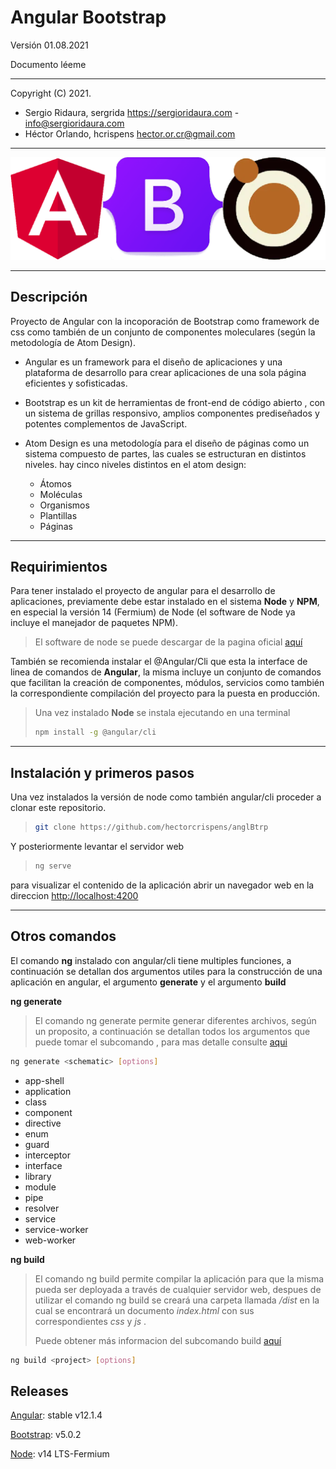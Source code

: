 # Angular Bootstrap
Versión 01.08.2021

Documento léeme

------

Copyright (C) 2021.

- Sergio Ridaura, sergrida
   https://sergioridaura.com - [info@sergioridaura.com](mailto:info@sergioridaura.com)
- Héctor Orlando, hcrispens
   [hector.or.cr@gmail.com](mailto:hector.or.cr@gmail.com)

------

![](imag/head.png)

------

## Descripción

Proyecto de Angular con la incoporación de Bootstrap como framework de css como también de un conjunto de componentes moleculares (según la metodología de Atom Design).

- Angular es un framework para el diseño de aplicaciones y una plataforma de desarrollo para crear aplicaciones de una sola página eficientes y sofisticadas. 

- Bootstrap es un kit de herramientas de front-end de código abierto , con un sistema de grillas responsivo, amplios componentes prediseñados y potentes complementos de JavaScript. 
- Atom Design es una metodología para el diseño de páginas como un sistema compuesto de partes, las cuales se estructuran en distintos niveles. hay cinco niveles distintos en el atom design:
  - Átomos
  - Moléculas
  - Organismos
  - Plantillas
  - Páginas 

------

## Requirimientos

Para tener instalado el proyecto de angular para el desarrollo de aplicaciones, previamente debe estar instalado en el sistema **Node** y **NPM**, en especial la versión 14 (Fermium) de Node (el software de Node ya incluye el manejador de paquetes NPM).

> El software de node se puede descargar de la pagina oficial [aquí](https://nodejs.org/es/)



También se recomienda instalar el @Angular/Cli que esta la interface de linea de comandos de **Angular**, la misma incluye un conjunto de comandos que facilitan la creación de componentes, módulos, servicios como también la correspondiente compilación del proyecto para la puesta en producción.

> Una vez instalado **Node**  se instala ejecutando en una terminal
>
> ```sh
> npm install -g @angular/cli 
> ```



------

## Instalación y primeros pasos

Una vez instalados la versión de node como también angular/cli proceder a clonar este repositorio.

> ```bash
> git clone https://github.com/hectorcrispens/anglBtrp
> ```

Y posteriormente levantar el servidor web

> ```bash
> ng serve
> ```

para visualizar el contenido de la aplicación abrir un navegador web en la direccion [http://localhost:4200](http://localhost:4200)

------

## Otros comandos 

El comando **ng** instalado con angular/cli tiene multiples funciones, a continuación se detallan dos argumentos utiles para la construcción de una aplicación en angular, el argumento **generate** y el argumento **build**

**ng generate**

> El comando ng generate permite generar diferentes archivos, según un proposito, a continuación se detallan todos los argumentos que puede tomar el subcomando <schematic>, para mas detalle consulte [aqui](https://angular.io/cli/generate#ng-generate)

```bash
ng generate <schematic> [options]
```

<schematic>

- app-shell
- application
- class
- component
- directive
- enum
- guard
- interceptor
- interface
- library
- module
- pipe
- resolver
- service
- service-worker
- web-worker



**ng build**

> El comando ng build permite compilar la aplicación para que la misma pueda ser deployada a través de cualquier servidor web, despues de utilizar el comando ng build se creará una carpeta llamada */dist* en la cual se encontrará un documento *index.html* con sus correspondientes *css* y *js* .
>
> Puede obtener más informacion del subcomando build [aquí](https://angular.io/cli/build)

```bash
ng build <project> [options]
```



## Releases

[Angular](https://angular.io/): stable v12.1.4

[Bootstrap](https://getbootstrap.com/): v5.0.2

[Node](https://nodejs.org/es/): v14 LTS-Fermium

